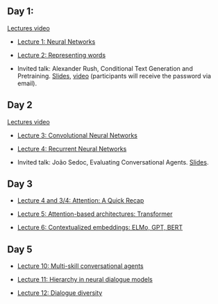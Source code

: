 ## Day 1:
[Lectures video](https://echo360.org/lesson/de43935b-34a4-492d-bae6-c2c97a189b1c/classroom)
  * [Lecture 1: Neural Networks](https://docs.google.com/presentation/d/1NlNsgNPN2MiVWW8HOIk2CWi_IkXPnHHTV8MGmQEmMss/edit?usp=sharing)
  
  * [Lecture 2: Representing words](https://docs.google.com/presentation/d/12MFFqeaMw8uaME_eqVjx9Ua29V8HoG1GhOSpJ_Y0nP4/edit?usp=sharing)

  * Invited talk: Alexander Rush, Conditional Text Generation and Pretraining. [Slides](Alexander%20Rush.%20Conditional%20Text%20Generation%20and%20Pretraining.pdf), [video](https://uml.mediasite.com/Mediasite/Play/9b77f879b01a4679a5122f109957506d1d) (participants will receive the password via email).

## Day 2
[Lectures video](https://echo360.org/lesson/fd9e1cec-bcc9-4b7e-a627-69a5e6a41f48/classroom)
  * [Lecture 3: Convolutional Neural Networks](https://docs.google.com/presentation/d/1G60Wv4eEpcouO2848A-8KxDAz4C7-mS1BpsEg2msKsk/edit?usp=sharing)

  * [Lecture 4: Recurrent Neural Networks](https://docs.google.com/presentation/d/1FRWbtzmaSj-adKm_QLRYZntI6BJYrgcnTYxhP-O2hJY/edit?usp=sharing)

  * Invited talk: João Sedoc, Evaluating Conversational Agents. [Slides](Joao%20Sedoc.%20Evaluating%20Conversational%20Agents.pdf).

## Day 3

  * [Lecture 4 and 3/4: Attention: A Quick Recap](https://docs.google.com/presentation/d/1_PLMA-c_hSs_0tS10yVU1kX4N6gLMXmy6vZCE8chWEk/edit?usp=sharing)

  * [Lecture 5: Attention-based architectures: Transformer](https://docs.google.com/presentation/d/1cg18KSHtgtkewC5srMuRTGuFL8k3rmaweuwlINSLXbs/edit?usp=sharing)

  * [Lecture 6: Contextualized embeddings: ELMo, GPT, BERT](https://docs.google.com/presentation/d/14dsuG-btGgvQ6IUF2ZNRjRZ9qma1oQCUrVuFcn5vVAw/edit?usp=sharing)

## Day 5

  * [Lecture 10: Multi-skill conversational agents](https://docs.google.com/presentation/d/1vp_-V_Qe9HmA0j_yHw11X0Fg0vC0BVvSCiUcEqETk8Y/edit?usp=sharing)

  * [Lecture 11: Hierarchy in neural dialogue models](https://docs.google.com/presentation/d/1qQT3ihVJtHyczyJnKZSVxHl8CK-lq2TKF6wuqPR-NDM/edit?usp=sharing)

  * [Lecture 12: Dialogue diversity](https://docs.google.com/presentation/d/1qQT3ihVJtHyczyJnKZSVxHl8CK-lq2TKF6wuqPR-NDM/edit?usp=sharing)



